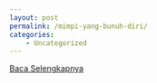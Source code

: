 ```yaml
---
layout: post
permalink: /mimpi-yang-bunuh-diri/
categories:
    - Uncategorized
---
```


[Baca Selengkapnya](/09)